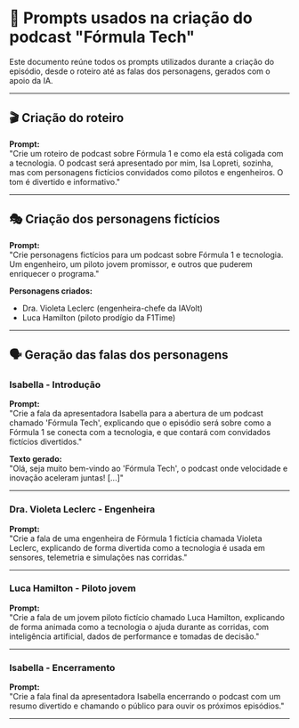 # 🧠 Prompts usados na criação do podcast "Fórmula Tech"

Este documento reúne todos os prompts utilizados durante a criação do episódio, desde o roteiro até as falas dos personagens, gerados com o apoio da IA.

---

## 🎬 Criação do roteiro

**Prompt:**  
"Crie um roteiro de podcast sobre Fórmula 1 e como ela está coligada com a tecnologia. O podcast será apresentado por mim, Isa Lopreti, sozinha, mas com personagens fictícios convidados como pilotos e engenheiros. O tom é divertido e informativo."

---

## 🎭 Criação dos personagens fictícios

**Prompt:**  
"Crie personagens fictícios para um podcast sobre Fórmula 1 e tecnologia. Um engenheiro, um piloto jovem promissor, e outros que puderem enriquecer o programa."

**Personagens criados:**
- Dra. Violeta Leclerc (engenheira-chefe da IAVolt)
- Luca Hamilton (piloto prodígio da F1Time)

---

## 🗣️ Geração das falas dos personagens

### Isabella - Introdução

**Prompt:**  
"Crie a fala da apresentadora Isabella para a abertura de um podcast chamado 'Fórmula Tech', explicando que o episódio será sobre como a Fórmula 1 se conecta com a tecnologia, e que contará com convidados fictícios divertidos."

**Texto gerado:**  
"Olá, seja muito bem-vindo ao 'Fórmula Tech', o podcast onde velocidade e inovação aceleram juntas! [...]"

---

### Dra. Violeta Leclerc - Engenheira

**Prompt:**  
"Crie a fala de uma engenheira de Fórmula 1 fictícia chamada Violeta Leclerc, explicando de forma divertida como a tecnologia é usada em sensores, telemetria e simulações nas corridas."

---

### Luca Hamilton - Piloto jovem

**Prompt:**  
"Crie a fala de um jovem piloto fictício chamado Luca Hamilton, explicando de forma animada como a tecnologia o ajuda durante as corridas, com inteligência artificial, dados de performance e tomadas de decisão."

---

### Isabella - Encerramento


**Prompt:**  
"Crie a fala final da apresentadora Isabella encerrando o podcast com um resumo divertido e chamando o público para ouvir os próximos episódios."

---
